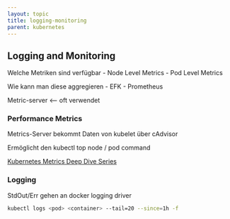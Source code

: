 ```yaml
---
layout: topic
title: logging-monitoring
parent: kubernetes
---
```



## Logging and Monitoring

Welche Metriken sind verfügbar
	- Node Level Metrics
	- Pod Level Metrics

Wie kann man diese aggregieren
	- EFK
	- Prometheus
  
Metric-server <-- oft verwendet

### Performance Metrics

Metrics-Server bekommt Daten von kubelet über cAdvisor

Ermöglicht den kubectl top node / pod command

[Kubernetes Metrics Deep Dive Series](https://blog.freshtracks.io/a-deep-dive-into-kubernetes-metrics-66936addedae)

### Logging

StdOut/Err gehen an docker logging driver

```bash
kubectl logs <pod> <container> --tail=20 --since=1h -f
```
